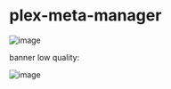# plex-meta-manager
![image](https://user-images.githubusercontent.com/10914858/219486530-c5f71082-83b4-4b98-b5e6-d153ac617f75.png)

banner low quality:

![image](https://user-images.githubusercontent.com/10914858/219524473-9888ac44-7a33-47c7-8564-865bab4102d5.png)
